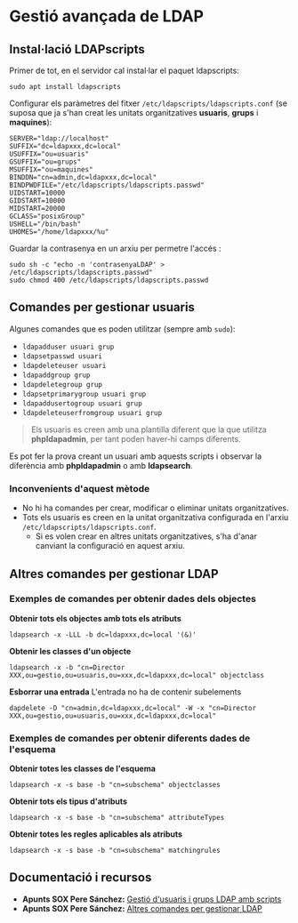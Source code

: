 # Gestió avançada de LDAP

## Instal·lació LDAPscripts

Primer de tot, en el servidor cal instal·lar el paquet ldapscripts:

`sudo apt install ldapscripts`

Configurar els paràmetres del fitxer `/etc/ldapscripts/ldapscripts.conf` \(se suposa que ja s'han creat les unitats organitzatives **usuaris**, **grups** i **maquines**\):

```text
SERVER="ldap://localhost"
SUFFIX="dc=ldapxxx,dc=local"
USUFFIX="ou=usuaris"
GSUFFIX="ou=grups"
MSUFFIX="ou=maquines"
BINDDN="cn=admin,dc=ldapxxx,dc=local"
BINDPWDFILE="/etc/ldapscripts/ldapscripts.passwd"
UIDSTART=10000
GIDSTART=10000
MIDSTART=20000
GCLASS="posixGroup"
USHELL="/bin/bash"
UHOMES="/home/ldapxxx/%u"
```

Guardar la contrasenya en un arxiu per permetre l'accés :

```text
sudo sh -c "echo -n 'contrasenyaLDAP' > /etc/ldapscripts/ldapscripts.passwd"
sudo chmod 400 /etc/ldapscripts/ldapscripts.passwd
```

## Comandes per gestionar usuaris

Algunes comandes que es poden utilitzar \(sempre amb `sudo`\):

* `ldapadduser usuari grup`
* `ldapsetpasswd usuari`
* `ldapdeleteuser usuari`
* `ldapaddgroup grup`
* `ldapdeletegroup grup`
* `ldapsetprimarygroup usuari grup`
* `ldapaddusertogroup usuari grup`
* `ldapdeleteuserfromgroup usuari grup`

> Els usuaris es creen amb una plantilla diferent que la que utilitza **phpldapadmin**, per tant poden haver-hi camps diferents.

Es pot fer la prova creant un usuari amb aquests scripts i observar la diferència amb **phpldapadmin** o amb **ldapsearch**.

### Inconvenients d'aquest mètode

* No hi ha comandes per crear, modificar o eliminar unitats organitzatives.
* Tots els usuaris es creen en la unitat organitzativa configurada en l'arxiu `/etc/ldapscripts/ldapscripts.conf`.
  * Si es volen crear en altres unitats organitzatives, s'ha d'anar canviant la configuració en aquest arxiu.

## Altres comandes per gestionar LDAP

### Exemples de comandes per obtenir dades dels objectes

**Obtenir tots els objectes amb tots els atributs**

`ldapsearch -x -LLL -b dc=ldapxxx,dc=local '(&)'`

**Obtenir les classes d'un objecte**

`ldapsearch -x -b "cn=Director XXX,ou=gestio,ou=usuaris,ou=xxx,dc=ldapxxx,dc=local" objectclass`

**Esborrar una entrada** L'entrada no ha de contenir subelements

`dapdelete -D "cn=admin,dc=ldapxxx,dc=local" -W -x "cn=Director XXX,ou=gestio,ou=usuaris,ou=xxx,dc=ldapxxx,dc=local"`

### Exemples de comandes per obtenir diferents dades de l'esquema

**Obtenir totes les classes de l'esquema**

`ldapsearch -x -s base -b "cn=subschema" objectclasses`

**Obtenir tots els tipus d'atributs**

`ldapsearch -x -s base -b "cn=subschema" attributeTypes`

**Obtenir totes les regles aplicables als atributs**

`ldapsearch -x -s base -b "cn=subschema" matchingrules`

## Documentació i recursos

* **Apunts SOX Pere Sánchez:** [Gestió d'usuaris i grups LDAP amb scripts](http://moodlecf.sapalomera.cat/apunts/smx/sox/index.html?cap=1.9.19)
* **Apunts SOX Pere Sánchez:** [Altres comandes per gestionar LDAP](http://moodlecf.sapalomera.cat/apunts/smx/sox/index.html?cap=1.9.21)

